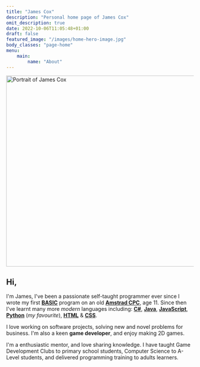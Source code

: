 ```yaml
---
title: "James Cox"
description: "Personal home page of James Cox"
omit_description: true
date: 2022-10-06T11:05:48+01:00
draft: false
featured_image: "/images/home-hero-image.jpg"
body_classes: "page-home"
menu:
    main:
        name: "About"
---
```


<img class="portrait" src="/images/portrait/3/me-round.webp" width="512" height="512" alt="Portrait of James Cox" />

Hi,
---
I'm James, I've been a passionate self-taught programmer ever since I wrote my first **[BASIC](https://en.wikipedia.org/wiki/BASIC)** program on an old **[Amstrad CPC](https://en.wikipedia.org/wiki/Amstrad_CPC)**, age 11.  Since then I've learnt many more *modern* languages including: **[C#](https://learn.microsoft.com/en-us/dotnet/csharp/)**, **[Java](https://www.java.com/)**, **[JavaScript](http://www.ecma-international.org/publications-and-standards/standards/ecma-262/)**, **[Python](https://www.python.org/)** (*my favourite*), **[HTML](https://html.spec.whatwg.org/)** & **[CSS](https://www.w3.org/TR/CSS/)**.

I love working on software projects, solving new and novel problems for business.  I'm also a keen **game developer**, and enjoy making 2D games.

I'm a enthusiastic mentor, and love sharing knowledge. I have taught Game Development Clubs to primary school students, Computer Science to A-Level students, and delivered programming training to adults learners.
